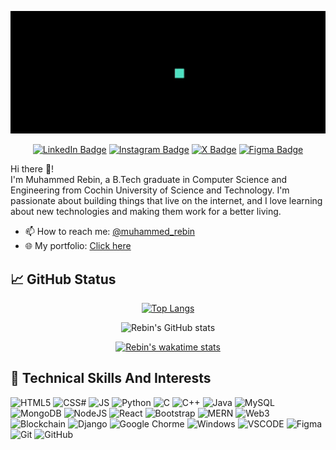 <div align="center">

![](https://github.com/rebin03/rebin03/blob/main/assets/intro.gif)


[![LinkedIn Badge](https://img.shields.io/badge/LinkedIn-0077B5?style=for-the-badge&logo=linkedin&logoColor=white)](https://www.linkedin.com/in/muhammedrebin/)
[![Instagram Badge](https://img.shields.io/badge/Instagram-E4405F?style=for-the-badge&logo=instagram&logoColor=white)](https://www.instagram.com/iam.rebiin/)
[![X Badge](https://img.shields.io/badge/Twitter-1DA1F2?style=for-the-badge&logo=twitter&logoColor=white)](https://x.com/iam_rbn)
[![Figma Badge](https://img.shields.io/badge/Figma-F24E1E?style=for-the-badge&logo=figma&logoColor=white)](https://www.figma.com/@muhammedrebin)

</div>

Hi there 👋! \
I'm Muhammed Rebin, a B.Tech graduate in Computer Science and Engineering from Cochin University of Science and Technology. I'm passionate about building things that live on the internet, and I love learning about new technologies and making them work for a better living.

- 📫 How to reach me: <a href='https://www.linkedin.com/in/muhammedrebin/' target="_blank">@muhammed_rebin</a>
- 🌐 My portfolio: <a href='https://muhammedrebin.vercel.app/' target="_blank">Click here</a>

## 📈 GitHub Status

<div align="center">

[![Top Langs](https://github-readme-stats.vercel.app/api/top-langs/?username=rebin03&layout=compact)](https://github.com/rebin03)

![Rebin's GitHub stats](https://github-readme-stats.vercel.app/api?username=rebin03&show_icons=true&theme=default)

[![Rebin's wakatime stats](https://github-readme-streak-stats.herokuapp.com/?user=rebin03)](https://wakatime.com/@rebin03)

</div>

<!-- ## 💻 Coding Time
[![Rebin's wakatime stats](https://github-readme-stats.vercel.app/api/wakatime?username=rebin03)](https://wakatime.com/@rebin03) -->

## 🧠 Technical Skills And Interests
![HTML5](https://img.shields.io/badge/HTML5-E34F26?style=for-the-badge&logo=html5&logoColor=white)
![CSS#](https://img.shields.io/badge/CSS3-1572B6?style=for-the-badge&logo=css3&logoColor=white)
![JS](https://img.shields.io/badge/JavaScript-323330?style=for-the-badge&logo=javascript&logoColor=F7DF1E)
![Python](https://img.shields.io/badge/Python-FFD43B?style=for-the-badge&logo=python&logoColor=darkgreen)
![C](https://img.shields.io/badge/C-00599C?style=for-the-badge&logo=c&logoColor=white)
![C++](https://img.shields.io/badge/C%2B%2B-00599C?style=for-the-badge&logo=c%2B%2B&logoColor=white)
![Java](https://img.shields.io/badge/Java-ED8B00?style=for-the-badge&logo=java&logoColor=white)
![MySQL](https://img.shields.io/badge/MySQL-00000F?style=for-the-badge&logo=mysql&logoColor=white)
![MongoDB](https://img.shields.io/badge/MongoDB-4EA94B?style=for-the-badge&logo=mongodb&logoColor=white)
![NodeJS](https://img.shields.io/badge/Node.js-339933?style=for-the-badge&logo=nodedotjs&logoColor=white)
![React](https://img.shields.io/badge/React-20232A?style=for-the-badge&logo=react&logoColor=61DAFBn)
![Bootstrap](https://img.shields.io/badge/Bootstrap-563D7C?style=for-the-badge&logo=bootstrap&logoColor=white)
![MERN](https://img.shields.io/badge/MERN-61DAFB?style=for-the-badge&logo=mongodb&logoColor=white&labelColor=20232A)
![Web3](https://img.shields.io/badge/Web3-F16722?style=for-the-badge&logo=web3.js&logoColor=white)
![Blockchain](https://img.shields.io/badge/Blockchain-121D33?style=for-the-badge&logo=blockchain.com&logoColor=white)
![Django](https://img.shields.io/badge/Django-092E20?style=for-the-badge&logo=django&logoColor=green)
![Google Chorme](https://img.shields.io/badge/Google_Chrome-4285F4?style=for-the-badge&logo=google-chrome&logoColor=white)
![Windows](https://img.shields.io/badge/Windows-0078D6?style=for-the-badge&logo=windows&logoColor=white)
![VSCODE](https://img.shields.io/badge/Visual_Studio_Code-0078D4?style=for-the-badge&logo=visual%20studio%20code&logoColor=white)
![Figma](https://img.shields.io/badge/Figma-F24E1E?style=for-the-badge&logo=figma&logoColor=white)
![Git](https://img.shields.io/badge/Git-F05032?style=for-the-badge&logo=git&logoColor=white)
![GitHub](https://img.shields.io/badge/GitHub-181717?style=for-the-badge&logo=github&logoColor=white)
